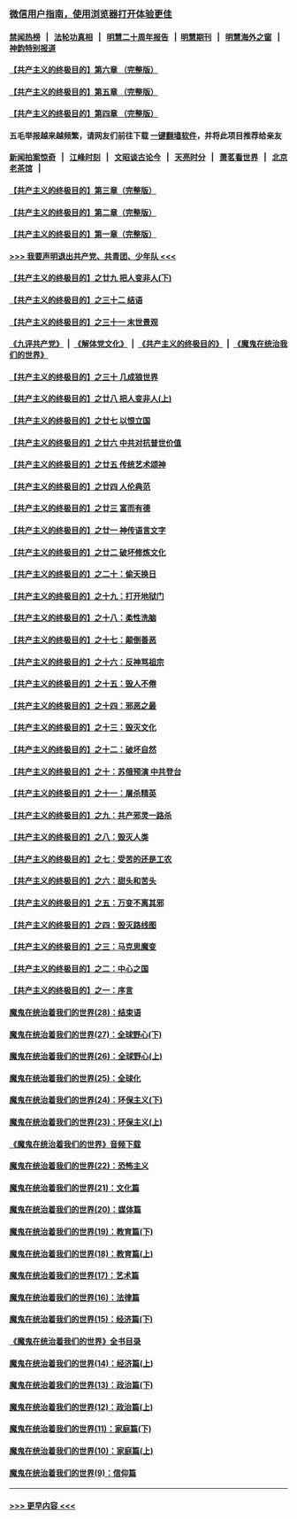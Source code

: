 ### [微信用户指南，使用浏览器打开体验更佳](https://github.com/gfw-breaker/banned-news1/blob/master/indexes/wechat-guide.md?t=0)
#### [禁闻热榜](热点新闻.md?t=0)  &nbsp;&nbsp;|&nbsp;&nbsp; [法轮功真相](https://github.com/gfw-breaker/truth/blob/master/README.md?t=0) &nbsp;&nbsp;|&nbsp;&nbsp; [明慧二十周年报告](https://github.com/gfw-breaker/mh-reports/blob/master/README.md?t=0) &nbsp;&nbsp;|&nbsp;&nbsp;[明慧期刊](https://github.com/gfw-breaker/mh-qikan) &nbsp;&nbsp;|&nbsp;&nbsp; [明慧海外之窗](https://github.com/gfw-breaker/mh-news/blob/master/README.md?t=0) &nbsp;&nbsp;|&nbsp;&nbsp; [神韵特别报道](https://github.com/gfw-breaker/mh-news/blob/master/shenyun.md?t=0)
#### [【共产主义的终极目的】第六章 （完整版）](../pages/nsc422/n11428913.md?t=02130655) 
#### [【共产主义的终极目的】第五章 （完整版）](../pages/nsc422/n11428912.md?t=02130655) 
#### [【共产主义的终极目的】第四章 （完整版）](../pages/nsc422/n11428907.md?t=02130655) 
#### 五毛举报越来越频繁，请网友们前往下载 [一键翻墙软件](https://github.com/gfw-breaker/ssr-accounts)，并将此项目推荐给亲友
#### [新闻拍案惊奇](https://github.com/gfw-breaker/banned-news1/blob/master/pages/link4.md) &nbsp;&nbsp;|&nbsp;&nbsp; [江峰时刻](https://github.com/gfw-breaker/banned-news1/blob/master/pages/link4.md) &nbsp;&nbsp;|&nbsp;&nbsp; [文昭谈古论今](https://github.com/gfw-breaker/banned-news1/blob/master/pages/link4.md) &nbsp;&nbsp;|&nbsp;&nbsp; [天亮时分](https://github.com/gfw-breaker/banned-news1/blob/master/pages/link4.md) &nbsp;&nbsp;|&nbsp;&nbsp; [萧茗看世界](https://github.com/gfw-breaker/banned-news1/blob/master/pages/link4.md) &nbsp;&nbsp;|&nbsp;&nbsp; [北京老茶馆](https://github.com/gfw-breaker/banned-news1/blob/master/pages/link4.md) &nbsp;&nbsp;|&nbsp;&nbsp; 
#### [【共产主义的终极目的】第三章（完整版）](../pages/nsc422/n11428848.md?t=02130655) 
#### [【共产主义的终极目的】第二章（完整版）](../pages/nsc422/n11428831.md?t=02130655) 
#### [【共产主义的终极目的】第一章（完整版）](../pages/nsc422/n11417651.md?t=02130655) 
#### [>>> 我要声明退出共产党、共青团、少年队 <<<](https://github.com/begood0513/goodnews/blob/master/quit/letter.md) 
#### [【共产主义的终极目的】之廿九 把人变非人(下)](../pages/nsc422/n11344140.md?t=02130655) 
#### [【共产主义的终极目的】之三十二 结语](../pages/nsc422/n11360535.md?t=02130655) 
#### [【共产主义的终极目的】之三十一 末世景观](../pages/nsc422/n11351129.md?t=02130655) 
#### [《九评共产党》](https://github.com/begood0513/9ping.md/blob/master/README.md) &nbsp;|&nbsp; [《解体党文化》](../../../../jtdwh.md/blob/master/README.md)  &nbsp;|&nbsp; [《共产主义的终极目的》](../../../../gczydzjmd.md/blob/master/README.md) &nbsp;|&nbsp; [《魔鬼在统治我们的世界》](../../../../mgztzwmdsj.md/blob/master/README.md) 
#### [【共产主义的终极目的】之三十 几成狼世界](../pages/nsc422/n11348280.md?t=02130655) 
#### [【共产主义的终极目的】之廿八 把人变非人(上)](../pages/nsc422/n11340492.md?t=02130655) 
#### [【共产主义的终极目的】之廿七 以恨立国](../pages/nsc422/n11336944.md?t=02130655) 
#### [【共产主义的终极目的】之廿六 中共对抗普世价值](../pages/nsc422/n11324785.md?t=02130655) 
#### [【共产主义的终极目的】之廿五 传统艺术颂神](../pages/nsc422/n11296396.md?t=02130655) 
#### [【共产主义的终极目的】之廿四 人伦典范](../pages/nsc422/n11296397.md?t=02130655) 
#### [【共产主义的终极目的】之廿三 富而有德](../pages/nsc422/n11283598.md?t=02130655) 
#### [【共产主义的终极目的】之廿一 神传语言文字](../pages/nsc422/n11263265.md?t=02130655) 
#### [【共产主义的终极目的】之廿二 破坏修炼文化](../pages/nsc422/n11245728.md?t=02130655) 
#### [【共产主义的终极目的】之二十：偷天换日](../pages/nsc422/n11238846.md?t=02130655) 
#### [【共产主义的终极目的】之十九：打开地狱门](../pages/nsc422/n11206376.md?t=02130655) 
#### [【共产主义的终极目的】之十八：柔性洗脑](../pages/nsc422/n11199994.md?t=02130655) 
#### [【共产主义的终极目的】之十七：颠倒善恶](../pages/nsc422/n11179782.md?t=02130655) 
#### [【共产主义的终极目的】之十六：反神骂祖宗](../pages/nsc422/n11166798.md?t=02130655) 
#### [【共产主义的终极目的】之十五：毁人不倦](../pages/nsc422/n11166792.md?t=02130655) 
#### [【共产主义的终极目的】之十四：邪恶之最](../pages/nsc422/n11150249.md?t=02130655) 
#### [【共产主义的终极目的】之十三：毁灭文化](../pages/nsc422/n11135227.md?t=02130655) 
#### [【共产主义的终极目的】之十二：破坏自然](../pages/nsc422/n11135214.md?t=02130655) 
#### [【共产主义的终极目的】之十：苏俄预演 中共登台](../pages/nsc422/n11118424.md?t=02130655) 
#### [【共产主义的终极目的】之十一：屠杀精英](../pages/nsc422/n11118442.md?t=02130655) 
#### [【共产主义的终极目的】之九：共产邪灵一路杀](../pages/nsc422/n11114139.md?t=02130655) 
#### [【共产主义的终极目的】之八：毁灭人类](../pages/nsc422/n11108503.md?t=02130655) 
#### [【共产主义的终极目的】之七：受苦的还是工农](../pages/nsc422/n11101809.md?t=02130655) 
#### [【共产主义的终极目的】之六：甜头和苦头](../pages/nsc422/n11096971.md?t=02130655) 
#### [【共产主义的终极目的】之五：万变不离其邪](../pages/nsc422/n11091285.md?t=02130655) 
#### [【共产主义的终极目的】之四：毁灭路线图](../pages/nsc422/n11086284.md?t=02130655) 
#### [【共产主义的终极目的】之三：马克思魔变](../pages/nsc422/n11061941.md?t=02130655) 
#### [【共产主义的终极目的】之二：中心之国](../pages/nsc422/n11047728.md?t=02130655) 
#### [【共产主义的终极目的】之一：序言](../pages/nsc422/n11086077.md?t=02130655) 
#### [魔鬼在统治着我们的世界(28)：结束语](../pages/nsc422/n10936246.md?t=02130655) 
#### [魔鬼在统治着我们的世界(27)：全球野心(下)](../pages/nsc422/n10928319.md?t=02130655) 
#### [魔鬼在统治着我们的世界(26)：全球野心(上)](../pages/nsc422/n10900318.md?t=02130655) 
#### [魔鬼在统治着我们的世界(25)：全球化](../pages/nsc422/n10788205.md?t=02130655) 
#### [魔鬼在统治着我们的世界(24)：环保主义(下)](../pages/nsc422/n10695307.md?t=02130655) 
#### [魔鬼在统治着我们的世界(23)：环保主义(上)](../pages/nsc422/n10688613.md?t=02130655) 
#### [《魔鬼在统治着我们的世界》音频下载](../pages/nsc422/n10635553.md?t=02130655) 
#### [魔鬼在统治着我们的世界(22)：恐怖主义](../pages/nsc422/n10614727.md?t=02130655) 
#### [魔鬼在统治着我们的世界(21)：文化篇](../pages/nsc422/n10597706.md?t=02130655) 
#### [魔鬼在统治着我们的世界(20)：媒体篇](../pages/nsc422/n10586579.md?t=02130655) 
#### [魔鬼在统治着我们的世界(19)：教育篇(下)](../pages/nsc422/n10564808.md?t=02130655) 
#### [魔鬼在统治着我们的世界(18)：教育篇(上)](../pages/nsc422/n10526970.md?t=02130655) 
#### [魔鬼在统治着我们的世界(17)：艺术篇](../pages/nsc422/n10499093.md?t=02130655) 
#### [魔鬼在统治着我们的世界(16)：法律篇](../pages/nsc422/n10485969.md?t=02130655) 
#### [魔鬼在统治着我们的世界(15)：经济篇(下)](../pages/nsc422/n10469975.md?t=02130655) 
#### [《魔鬼在统治着我们的世界》全书目录](../pages/nsc422/n10464261.md?t=02130655) 
#### [魔鬼在统治着我们的世界(14)：经济篇(上)](../pages/nsc422/n10457370.md?t=02130655) 
#### [魔鬼在统治着我们的世界(13)：政治篇(下)](../pages/nsc422/n10448270.md?t=02130655) 
#### [魔鬼在统治着我们的世界(12)：政治篇(上)](../pages/nsc422/n10444576.md?t=02130655) 
#### [魔鬼在统治着我们的世界(11)：家庭篇(下)](../pages/nsc422/n10440961.md?t=02130655) 
#### [魔鬼在统治着我们的世界(10)：家庭篇(上)](../pages/nsc422/n10435448.md?t=02130655) 
#### [魔鬼在统治着我们的世界(9)：信仰篇](../pages/nsc422/n10432159.md?t=02130655) 

----
#### [ >>> 更早内容 <<< ](../indexes/nsc422-earlier.md)
